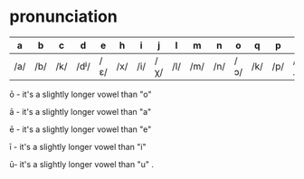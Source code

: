 # pronunciation

a|b|c|d|e|h|i|j|l|m|n|o|q|p|r|s|t|u|v|x|z|'
--|--|--|--|--|--|--|--|--|--|--|--|--|--|--|--|--|--|--|--|--|--|
/a/|/b/|/k/|/dʲ/|/ɛ/|/x/|/i/|/χ/|/l/|/m/|/n/|/ɔ/|/k/|/p/|/ɹ/|/s/|/t/|/u/|/β/|/ʃ/|/t͡s/|/ʔ/

ō - it's a slightly longer vowel than "o"

ā - it's a slightly longer vowel than "a"

ē - it's a slightly longer vowel than "e"

ī - it's a slightly longer vowel than "i"

ū- it's a slightly longer vowel than "u"
.
